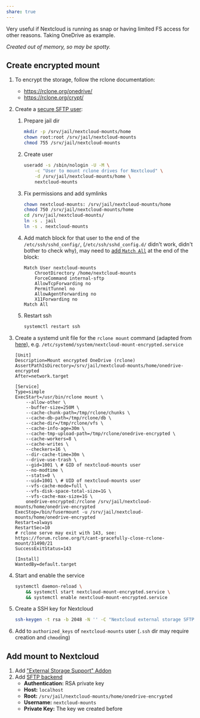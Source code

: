 ```yaml
---
share: true
---
```


Very useful if Nextcloud is running as snap or having limited FS access for other reasons. Taking OneDrive as example.

_Created out of memory, so may be spotty._

## Create encrypted mount

1. To encrypt the storage, follow the rclone documentation:
   - https://rclone.org/onedrive/
   - https://rclone.org/crypt/
1. Create a [secure SFTP user](https://unix.stackexchange.com/a/542507):
   1. Prepare jail dir
      ```bash
      mkdir -p /srv/jail/nextcloud-mounts/home
      chown root:root /srv/jail/nextcloud-mounts
      chmod 755 /srv/jail/nextcloud-mounts
      ```
   1. Create user
      ```bash
      useradd -s /sbin/nologin -U -M \
          -c "User to mount rclone drives for Nextcloud" \
          -d /srv/jail/nextcloud-mounts/home \
          nextcloud-mounts
      ```
   1. Fix permissions and add symlinks
      ```bash
      chown nextcloud-mounts: /srv/jail/nextcloud-mounts/home
      chmod 750 /srv/jail/nextcloud-mounts/home
      cd /srv/jail/nextcloud-mounts/
      ln -s . jail
      ln -s . nextcloud-mounts
      ```
   1. Add match block for that user to the end of the `/etc/ssh/sshd_config/`, (`/etc/ssh/sshd_config.d/` didn't work, didn't bother to check why), may need to [add `Match All`](https://unix.stackexchange.com/a/303982) at the end of the block:
      ```
      Match User nextcloud-mounts
          ChrootDirectory /home/nextcloud-mounts
          ForceCommand internal-sftp
          AllowTcpForwarding no
          PermitTunnel no
          AllowAgentForwarding no
          X11Forwarding no
      Match All
      ```
   1. Restart ssh
      ```bash
      systemctl restart ssh
      ```
1. Create a systemd unit file for the `rclone mount` command (adapted from [here](https://www.jamescoyle.net/how-to/3116-rclone-systemd-startup-mount-script)), e.g. `/etc/systemd/system/nextcloud-mount-encrypted.service`

   ```systemd
   [Unit]
   Description=Mount encrypted OneDrive (rclone)
   AssertPathIsDirectory=/srv/jail/nextcloud-mounts/home/onedrive-encrypted
   After=network.target

   [Service]
   Type=simple
   ExecStart=/usr/bin/rclone mount \
       --allow-other \
       --buffer-size=250M \
       --cache-chunk-path=/tmp/rclone/chunks \
       --cache-db-path=/tmp/rclone/db \
       --cache-dir=/tmp/rclone/vfs \
       --cache-info-age=30m \
       --cache-tmp-upload-path=/tmp/rclone/onedrive-encrypted \
       --cache-workers=8 \
       --cache-writes \
       --checkers=16 \
       --dir-cache-time=30m \
       --drive-use-trash \
       --gid=1001 \ # GID of nextcloud-mounts user
       --no-modtime \
       --stats=0 \
       --uid=1001 \ # UID of nextcloud-mounts user
       --vfs-cache-mode=full \
       --vfs-disk-space-total-size=1G \
       --vfs-cache-max-size=1G \
       onedrive-encrypted:/rclone /srv/jail/nextcloud-mounts/home/onedrive-encrypted
   ExecStop=/bin/fusermount -u /srv/jail/nextcloud-mounts/home/onedrive-encrypted
   Restart=always
   RestartSec=10
   # rclone serve may exit with 143, see: https://forum.rclone.org/t/cant-gracefully-close-rclone-mount/31490/21
   SuccessExitStatus=143

   [Install]
   WantedBy=default.target
   ```

1. Start and enable the service
   ```bash
   systemctl daemon-reload \
       && systemctl start nextcloud-mount-encrypted.service \
       && systemctl enable nextcloud-mount-encrypted.service
   ```
1. Create a SSH key for Nextcloud
   ```bash
   ssh-keygen -t rsa -b 2048 -N '' -C "Nextcloud external storage SFTP key" -f ~/.ssh/nextcloud-mount-encrypted.rsa
   ```
1. Add to `authorized_keys` of `nextcloud-mounts` user (`.ssh` dir may require creation and `chmod`ing)

## Add mount to Nextcloud

1. Add ["External Storage Support" Addon](https://docs.nextcloud.com/server/latest/admin_manual/configuration_files/external_storage_configuration_gui.html)
2. Add [SFTP backend](https://docs.nextcloud.com/server/latest/admin_manual/configuration_files/external_storage/sftp.html)
   - **Authentication:** RSA private key
   - **Host:** `localhost`
   - **Root:** `/srv/jail/nextcloud-mounts/home/onedrive-encrypted`
   - **Username:** `nextcloud-mounts`
   - **Private Key:** The key we created before
